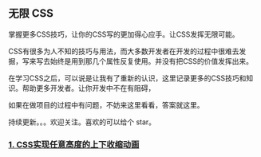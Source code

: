 ## 无限 CSS

掌握更多CSS技巧，让你的CSS写的更加得心应手。让CSS发挥无限可能。

CSS有很多为人不知的技巧与用法，而大多数开发者在开发的过程中很难去发掘，写来写去始终是用到那几个属性反复使用。并没有把CSS的价值发挥出来。

在学习CSS之后，可以说是让我有了重新的认识，这里记录更多的CSS技巧和知识。帮助更多开发者。让你开发中不在有阻碍，

如果在做项目的过程中有问题，不妨来这里看看，答案就这里。

持续更新。。。欢迎关注。喜欢的可以给个 star。

### [1. CSS实现任意高度的上下收缩动画](https://github.com/liuxiaodeng/Infinite-css/issues/1)
